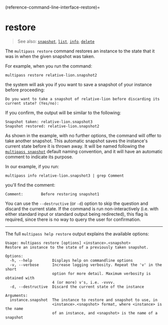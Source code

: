 (reference-command-line-interface-restore)=
# restore

> See also: [`snapshot`](/reference/command-line-interface/snapshot), [`list`](/reference/command-line-interface/list), [`info`](/reference/command-line-interface/info), [`delete`](/reference/command-line-interface/delete)

The `multipass restore` command restores an instance to the state that it was in when the given snapshot was taken.

For example, when you run the command:

```{code-block} text
multipass restore relative-lion.snapshot2
```

the system will ask you if you want to save a snapshot of your instance before proceeding:

```{code-block} text
Do you want to take a snapshot of relative-lion before discarding its current state? (Yes/no):
```

If you confirm, the output will be similar to the following:

```{code-block} text
Snapshot taken: relative-lion.snapshot3
Snapshot restored: relative-lion.snapshot2
```

As shown in the example, with no further options, the command will offer to take another snapshot. This automatic snapshot saves the instance's current state before it is thrown away. It will be named following the [`multipass snapshot`](/reference/command-line-interface/snapshot) default naming convention, and it will have an automatic comment to indicate its purpose.

In our example, if you run:

```{code-block} text
multipass info relative-lion.snapshot3 | grep Comment
```

you'll find the comment:

```{code-block} text
Comment:        Before restoring snapshot1
```

You can use the `--destructive` (or `-d`)  option to skip the question and discard the current state. If the command is run non-interactively (i.e. with either standard input or standard output being redirected), this flag is required, since there is no way to query the user for confirmation.

---

The full `multipass help restore` output explains the available options:

```{code-block} text
Usage: multipass restore [options] <instance>.<snapshot>
Restore an instance to the state of a previously taken snapshot.

Options:
  -h, --help         Displays help on commandline options
  -v, --verbose      Increase logging verbosity. Repeat the 'v' in the short
                     option for more detail. Maximum verbosity is obtained with
                     4 (or more) v's, i.e. -vvvv.
  -d, --destructive  Discard the current state of the instance

Arguments:
  instance.snapshot  The instance to restore and snapshot to use, in
                     <instance>.<snapshot> format, where <instance> is the name
                     of an instance, and <snapshot> is the name of a snapshot
```

